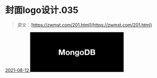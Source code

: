 <!--yml
category: 未分类
date: 0001-01-01 00:00:00
-->

# 封面logo设计.035

> 原文：[https://zwmst.com/201.html](https://zwmst.com/201.html)

   [ <time datetime="2021-08-12T09:33:01+08:00"> 2021-08-12 </time> ](https://zwmst.com/%e5%b0%81%e9%9d%a2logo%e8%ae%be%e8%ae%a1-035-2)  [![](img/52e9739f043bf672f8856be506727ee9.png)](https://zwmst.com/wp-content/uploads/2021/08/1628731981-79d177aff833bfd.jpeg)